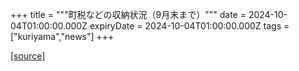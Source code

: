 +++
title = """町税などの収納状況（9月末まで）"""
date = 2024-10-04T01:00:00.000Z
expiryDate = 2024-10-04T01:00:00.000Z
tags = ["kuriyama","news"]
+++


[[source]](https://www.town.kuriyama.hokkaido.jp/soshiki/35/946.html)
